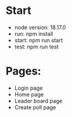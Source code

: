 # Start

- node version: 18.17.0
- run: npm install
- start: npm run start
- test: npm run test

# Pages:

- Login page
- Home page
- Leader board page
- Create poll page

